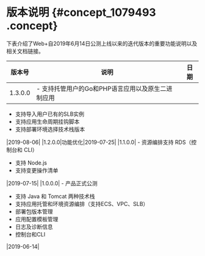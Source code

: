 # 版本说明 {#concept_1079493 .concept}

下表介绍了Web+自2019年6月14日公测上线以来的迭代版本的重要功能说明以及相关文档链接。

|版本号|说明|日期|
|---|--|--|
|1.3.0.0| -   支持托管用户的Go和PHP语言应用以及原生二进制应用
-   支持导入用户已有的SLB实例
-   支持应用生命周期挂钩脚本
-   支持部署环境选择技术栈版本

 |2019-08-06|
|1.2.0.0|功能优化|2019-07-25|
|1.1.0.0| -   资源编排支持 RDS（控制台和 CLI）
-   支持 Node.js
-   支持变更操作清单

 |2019-07-15|
|1.0.0.0| -   产品正式公测
-   支持 Java 和 Tomcat 两种技术栈
-   支持应用托管和环境资源编排（支持ECS、VPC、SLB）
-   部署包版本管理
-   应用配置模板管理
-   日志及诊断信息
-   控制台和CLI

 |2019-06-14|

